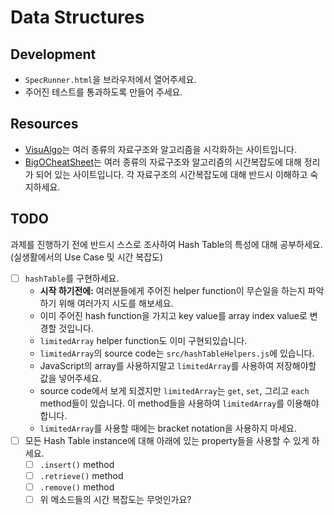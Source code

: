 # Data Structures

## Development

- `SpecRunner.html`을 브라우저에서 열어주세요.
- 주어진 테스트를 통과하도록 만들어 주세요.

## Resources

- [VisuAlgo](http://visualgo.net/)는 여러 종류의 자료구조와 알고리즘을 시각화하는 사이트입니다.
- [BigOCheatSheet](http://bigocheatsheet.com/)는 여러 종류의 자료구조와 알고리즘의 시간복잡도에 대해 정리가 되어 있는 사이트입니다. 각 자료구조의 시간복잡도에 대해 반드시 이해하고 숙지하세요.

## TODO

과제를 진행하기 전에 반드시 스스로 조사하여 Hash Table의 특성에 대해 공부하세요.(실생활에서의 Use Case 및 시간 복잡도)

- [ ] `hashTable`를 구현하세요.
  - **시작 하기전에:** 여러분들에게 주어진 helper function이 무슨일을 하는지 파악하기 위해 여러가지 시도를 해보세요.
  - 이미 주어진 hash function을 가지고 key value를 array index value로 변경할 것입니다.
  - `limitedArray` helper function도 이미 구현되있습니다.
  - `limitedArray`의 source code는 `src/hashTableHelpers.js`에 있습니다.
  - JavaScript의 array를 사용하지말고 `limitedArray`를 사용하여 저장해야할 값을 넣어주세요.
  - source code에서 보게 되겠지만 `limitedArray`는 `get`, `set`, 그리고 `each` method들이 있습니다. 이 method들을 사용하여 `limitedArray`를 이용해야 합니다.
  - `limitedArray`를 사용할 때에는 bracket notation을 사용하지 마세요.
- [ ] 모든 Hash Table instance에 대해 아래에 있는 property들을 사용할 수 있게 하세요.
  - [ ] `.insert()` method
  - [ ] `.retrieve()` method
  - [ ] `.remove()` method
  - [ ] 위 메소드들의 시간 복잡도는 무엇인가요?
